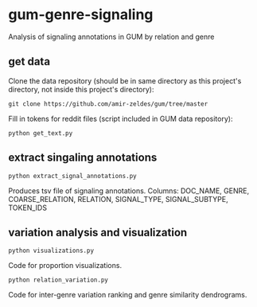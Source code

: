 # gum-genre-signaling
Analysis of signaling annotations in GUM by relation and genre

## get data
Clone the data repository (should be in same directory as this project's directory, not inside this project's directory):

```
git clone https://github.com/amir-zeldes/gum/tree/master
```
Fill in tokens for reddit files (script included in GUM data repository):
```
python get_text.py
```

## extract singaling annotations
```
python extract_signal_annotations.py
```
Produces tsv file of signaling annotations.
Columns: DOC\_NAME, GENRE, COARSE\_RELATION, RELATION, SIGNAL\_TYPE,	SIGNAL\_SUBTYPE, TOKEN\_IDS

## variation analysis and visualization
```
python visualizations.py
```
Code for proportion visualizations.
```
python relation_variation.py
```
Code for inter-genre variation ranking and genre similarity dendrograms.